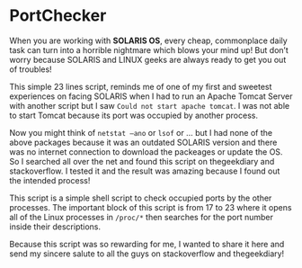 # PortChecker
When you are working with **SOLARIS OS**, every cheap, commonplace daily task can turn into a horrible nightmare which blows your mind up! But don’t worry because SOLARIS and LINUX geeks are always ready to get you out of troubles!

This simple 23 lines script, reminds me of one of my first and sweetest experiences on facing SOLARIS when I had to run an Apache Tomcat Server with another script but I saw `Could not start apache tomcat`. I was not able to start Tomcat because its port was occupied by another process. 

Now you might think of `netstat –ano` or `lsof` or … but I had none of the above packages because it was an outdated SOLARIS version and there was no internet connection to download the packeages or update the OS. So I searched all over the net and found this script on thegeekdiary and stackoverflow. I tested it and the result was amazing because I found out the intended process!


This script is a simple shell script to check occupied ports by the other processes. The important block of this script is from 17 to 23 where it opens all of the Linux processes in `/proc/*` then searches for the port number inside their descriptions.

Because this script was so rewarding for me, I wanted to share it here and send my sincere salute to all the guys on stackoverflow and thegeekdiary!
